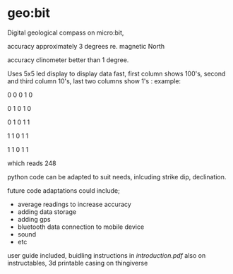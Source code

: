 # geo:bit
Digital geological compass on micro:bit, 

accuracy approximately 3 degrees re. magnetic North

accuracy clinometer better than 1 degree.

Uses 5x5 led display to display data fast, first column shows 100's, second and third column 10's, last two columns show 1's : example:

0 0 0 1 0 

0 1 0 1 0

0 1 0 1 1

1 1 0 1 1

1 1 0 1 1

which reads 248


python code can be adapted to suit needs, inlcuding strike dip, declination.

future code adaptations could include;
- average readings to increase accuracy
- adding data storage
- adding gps
- bluetooth data connection to mobile device
- sound
- etc

user guide included, buidling instructions in *introduction.pdf* also on instructables,
3d printable casing on thingiverse
